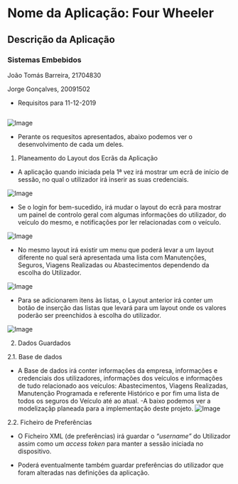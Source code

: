 # Nome da Aplicação: Four Wheeler
## Descrição da Aplicação
### Sistemas Embebidos

João Tomás Barreira, 21704830

Jorge Gonçalves, 20091502


- Requisitos para 11-12-2019

<img scr="https://i.imgur.com/KKDO7v9.png" width="10%">

![Image](https://i.imgur.com/KKDO7v9.png)

- Perante os requesitos apresentados, abaixo podemos ver o desenvolvimento de cada um deles.


1. Planeamento do Layout dos Ecrãs da Aplicação


- A aplicação quando iniciada pela 1ª vez irá mostrar um ecrã de início de sessão, no qual o utilizador irá inserir as suas credenciais.

![Image](https://i.imgur.com/bLml03t.png)

- Se o login for bem-sucedido, irá mudar o layout do ecrã para mostrar um painel de controlo geral com algumas informações do utilizador, do veículo do mesmo, e notificações por ler relacionadas com o veículo.

![Image](https://i.imgur.com/2zJ4ACK.png)


- No mesmo layout irá existir um menu que poderá levar a um layout diferente no qual será apresentada uma lista com Manutenções, Seguros, Viagens Realizadas ou Abastecimentos dependendo da escolha do Utilizador.

![Image](https://i.imgur.com/9IANu94.png)


- Para se adicionarem itens às listas, o Layout anterior irá conter um botão de inserção das listas que levará para um layout onde os valores poderão ser preenchidos à escolha do utilizador.

![Image](https://i.imgur.com/0Q7yJ3Q.png)


2. Dados Guardados

2.1. Base de dados

- A Base de dados irá conter informações da empresa, informações e credenciais dos utilizadores, informações dos veículos e informações de tudo relacionado aos veículos: Abastecimentos, Viagens Realizadas, Manutenção Programada e referente Histórico e por fim uma lista de todos os seguros do Veículo até ao atual.
-A baixo podemos ver a modelizaçãp planeada para a implementação deste projeto.
![Image](https://i.imgur.com/dxpe8AP.png)


2.2. Ficheiro de Preferências

- O Ficheiro XML (de preferências) irá guardar o _“username”_ do Utilizador assim como um _access token_ para manter a sessão iniciada no dispositivo.

- Poderá eventualmente também guardar preferências do utilizador que foram alteradas nas definições da aplicação.
